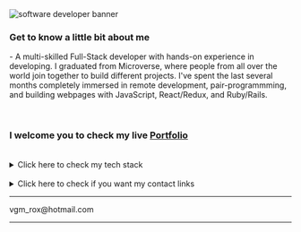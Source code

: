 <img src="assets/gif/huge.gif" alt="software developer banner">

<br>

<h3>Get to know a little bit about me</h3>
<p>- A multi-skilled Full-Stack developer with hands-on experience in developing. I graduated from Microverse, where people from all over the world join together to build different projects. I've spent the last several months completely immersed in remote development, pair-programmming, and building webpages with JavaScript, React/Redux, and Ruby/Rails.</p>

<br>

<h3>I welcome you to check my live <a href="https://vitorguedesmadeira.netlify.app/" alt="portfolio-link">Portfolio</a></h3>

<br>

<details>
  <summary>Click here to check my tech stack</summary>
  <br>
    <p>- Front-End: JavaScript | React | Redux | jQuery | HTML5 | CSS3 | SASS | Bootstrap | TailwindCSS | Adobe Photoshop | Canva</p>
    <p>- Back-End: Ruby | Rails | SQL</p>
    <p>- Tools & Methods: Git | GitHub | Netlify | Render | Mobile/Responsive Development | RSpec | Capybara | TDD | Chrome Dev Tools</p>
    <p>- Professional: Remote Pair-Programming | Teamwork | Mentoring | Project Management</p>
    <p>- Product management: UI design | UX Design | Prototyping | Wireframing</p>
</details>

<br>

<details>
  <summary>Click here to check if you want my contact links</summary>
  <br>
    <p>- GitHub: [VitorGuedesMadeira](https://github.com/VitorGuedesMadeira)</p>
    <p>- Linkedin: [Vitor Guedes Madeira](https://www.linkedin.com/in/vitor-guedes-madeira/)</p>
    <p>- Instagram: [@vitorguedesmadeira](https://www.instagram.com/vitorguedesmadeira/)</p>
</details>

<hr>
<p>
                                                           vgm_rox@hotmail.com
</p>
<hr>




